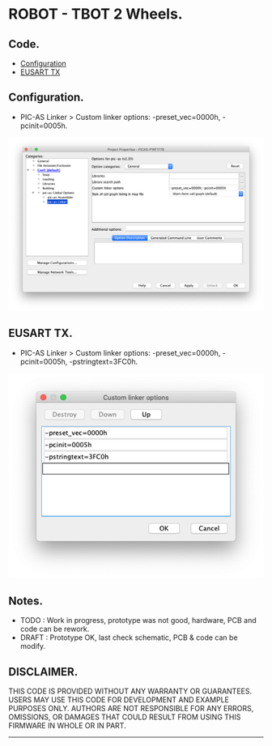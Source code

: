 # ROBOT - TBOT 2 Wheels.

## Code.

- [Configuration](https://github.com/tronixio/robot-tbot/blob/main/Code/configuration.s)
- [EUSART TX](https://github.com/tronixio/robot-tbot/blob/main/Code/eusart.s)

<!-- - [TODO - ADC](https://github.com/tronixio/robot-tbot/blob/main/Code/adc.s) -->
<!-- - [TODO - RC Servo](https://github.com/tronixio/robot-tbot/blob/main/Code/rc-servo.s) -->
<!-- - [TODO - GP2Y](https://github.com/tronixio/robot-tbot/blob/main/Code/gp2y.s) -->

## Configuration.

- PIC-AS Linker > Custom linker options: -preset_vec=0000h, -pcinit=0005h.

![MPLABX Configuration](./extras/configuration.png)

## EUSART TX.

- PIC-AS Linker > Custom linker options: -preset_vec=0000h, -pcinit=0005h, -pstringtext=3FC0h.

![MPLABX EUSART](./extras/eusart.png)

## Notes.

- TODO : Work in progress, prototype was not good, hardware, PCB and code can be rework.
- DRAFT : Prototype OK, last check schematic, PCB & code can be modify.

## DISCLAIMER.

THIS CODE IS PROVIDED WITHOUT ANY WARRANTY OR GUARANTEES.
USERS MAY USE THIS CODE FOR DEVELOPMENT AND EXAMPLE PURPOSES ONLY.
AUTHORS ARE NOT RESPONSIBLE FOR ANY ERRORS, OMISSIONS, OR DAMAGES THAT COULD
RESULT FROM USING THIS FIRMWARE IN WHOLE OR IN PART.

---
